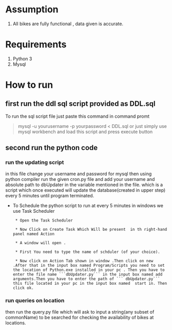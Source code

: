 # Assumption
1. All bikes are fully functional , data given is accurate.

# Requirements
1. Python 3
2. Mysql 

# How to run

## first run the ddl sql script provided as DDL.sql
To run the sql script file just paste this command in command promt 
> mysql -u yourusername -p yourpassword  < DDL.sql
or just simply use mysql workbench and load this script and press execute button

## second run the python code
### run the updating script
in this file change your username and password for mysql
then using python compiler run the given cron.py file and add your username and absolute path to dbUpdater in the variable mentioned in the file.
which is a script which once executed will update the database(created in upper step) every 5 minutes until program terminated.

*  To Schedule the python script to run at every 5 minutes in windows we use Task Scheduler

		* Open the Task Scheduler

		* Now Click on Create Task Which Will be present  in th right-hand panel named Action

		* A window will open .
		
		* First You need to type the name of schduler (of your choice).

		* Now click on Action Tab shown in window .Then click on new .After that in the input box named Program/Scripts you need to set the location of Python.exe installed in your pc . Then you have to enter the file name ```dbUpdater.py``` in the input box named add arguments.Then you have to enter the path of ``` dbUpdater.py``` this file located in your pc in the input box named  start in. Then click ok.

### run queries on location
then run the query.py file which will ask to input a string(any subset of commonName) to be searched for checking the availability of bikes at locations.

